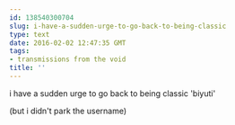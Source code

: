 ```yaml
---
id: 138540300704
slug: i-have-a-sudden-urge-to-go-back-to-being-classic
type: text
date: 2016-02-02 12:47:35 GMT
tags:
- transmissions from the void
title: ''
---
```


i have a sudden urge to go back to being classic 'biyuti'


(but i didn't park the username)